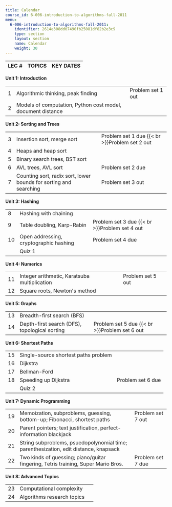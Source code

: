 ```yaml
---
title: Calendar
course_id: 6-006-introduction-to-algorithms-fall-2011
menu:
  6-006-introduction-to-algorithms-fall-2011:
    identifier: 2614e308dd07490fb25081df82b2e3c9
    type: section
    layout: section
    name: Calendar
    weight: 30
---
```

| LEC # | TOPICS | KEY DATES |
| --- | --- | --- |

**Unit 1: Introduction**

| | | |
| --- | --- | --- |
| 1 | Algorithmic thinking, peak finding | Problem set 1 out |
| 2 | Models of computation, Python cost model, document distance |   |

**Unit 2: Sorting and Trees**

| | | |
| --- | --- | --- |
| 3 | Insertion sort, merge sort | Problem set 1 due  {{< br >}}Problem set 2 out |
| 4 | Heaps and heap sort |   |
| 5 | Binary search trees, BST sort |   |
| 6 | AVL trees, AVL sort | Problem set 2 due |
| 7 | Counting sort, radix sort, lower bounds for sorting and searching | Problem set 3 out |

**Unit 3: Hashing**

| | | |
| --- | --- | --- |
| 8 | Hashing with chaining |   |
| 9 | Table doubling, Karp-Rabin | Problem set 3 due  {{< br >}}Problem set 4 out |
| 10 | Open addressing, cryptographic hashing | Problem set 4 due |
|   | Quiz 1 |   |

**Unit 4: Numerics**

| | | |
| --- | --- | --- |
| 11 | Integer arithmetic, Karatsuba multiplication | Problem set 5 out |
| 12 | Square roots, Newton's method |   |

**Unit 5: Graphs**

| | | |
| --- | --- | --- |
| 13 | Breadth-first search (BFS) |   |
| 14 | Depth-first search (DFS), topological sorting | Problem set 5 due  {{< br >}}Problem set 6 out |

**Unit 6: Shortest Paths**

| | | |
| --- | --- | --- |
| 15 | Single-source shortest paths problem |   |
| 16 | Dijkstra |   |
| 17 | Bellman-Ford |   |
| 18 | Speeding up Dijkstra | Problem set 6 due |
|   | Quiz 2 |   |

**Unit 7: Dynamic Programming**

| | | |
| --- | --- | --- |
| 19 | Memoization, subproblems, guessing, bottom-up; Fibonacci, shortest paths | Problem set 7 out |
| 20 | Parent pointers; text justification, perfect-information blackjack |   |
| 21 | String subproblems, psuedopolynomial time; parenthesization, edit distance, knapsack |   |
| 22 | Two kinds of guessing; piano/guitar fingering, Tetris training, Super Mario Bros. | Problem set 7 due |

**Unit 8: Advanced Topics**

| | | |
| --- | --- | --- |
| 23 | Computational complexity |   |
| 24 | Algorithms research topics |
